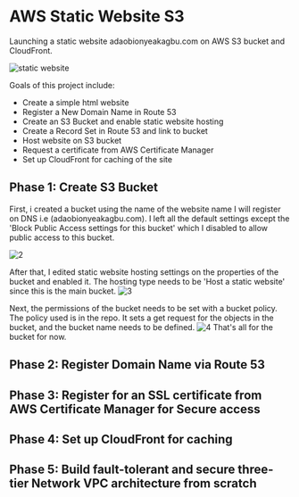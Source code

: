 # AWS Static Website S3
Launching a static website adaobionyeakagbu.com on AWS S3 bucket and CloudFront.

![static website](https://user-images.githubusercontent.com/66325142/213918006-b229e564-3271-4fb7-979a-aa702c6c0fac.png)

Goals of this project include:
- Create a simple html website
- Register a New Domain Name in Route 53
- Create an S3 Bucket and enable static website hosting
- Create a Record Set in Route 53 and link to bucket
- Host website on S3 bucket
- Request a certificate from AWS Certificate Manager
- Set up CloudFront for caching of the site

## Phase 1: Create S3 Bucket
First, i created a bucket using the name of the website name I will register on DNS i.e (adaobionyeakagbu.com). I left all the default settings except the 'Block Public Access settings for this bucket' which I disabled to allow public access to this bucket. 

![2](https://user-images.githubusercontent.com/66325142/214683820-1804f324-84e9-4555-8efd-d18d3fb7e3aa.png)

After that, I edited static website hosting settings on the properties of the bucket and enabled it. The hosting type needs to be 'Host a static website' since this is the main bucket.
![3](https://user-images.githubusercontent.com/66325142/214688621-c870aec7-7d70-4d97-a4e4-005c14e61763.png)

Next, the permissions of the bucket needs to be set with a bucket policy. The policy used is in the repo. It sets a get request for the objects in the bucket, and the bucket name needs to be defined.
![4](https://user-images.githubusercontent.com/66325142/214698545-2bdbf39f-6346-45aa-ab3c-8a96041cf8c6.png)
That's all for the bucket for now.

## Phase 2: Register Domain Name via Route 53

## Phase 3: Register for an SSL certificate from AWS Certificate Manager for Secure access

## Phase 4: Set up CloudFront for caching

## Phase 5: Build fault-tolerant and secure three-tier Network VPC architecture from scratch


